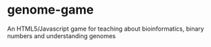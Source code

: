 genome-game
===========

An HTML5/Javascript game for teaching about bioinformatics, binary numbers and understanding genomes